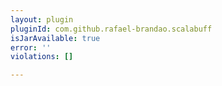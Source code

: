 ```yaml
---
layout: plugin
pluginId: com.github.rafael-brandao.scalabuff
isJarAvailable: true
error: ''
violations: []

---
```

